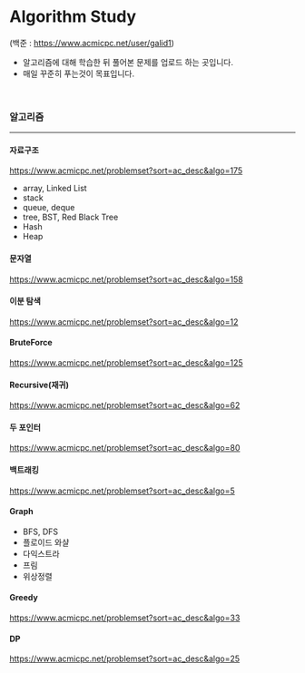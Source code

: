 # Algorithm Study 
(백준 : https://www.acmicpc.net/user/galid1)

- 알고리즘에 대해 학습한 뒤 풀어본 문제를 업로드 하는 곳입니다.
- 매일 꾸준히 푸는것이 목표입니다.

<br>

### 알고리즘

---

#### 자료구조
https://www.acmicpc.net/problemset?sort=ac_desc&algo=175
- array, Linked List
- stack
- queue, deque
- tree, BST, Red Black Tree
- Hash
- Heap


#### 문자열
https://www.acmicpc.net/problemset?sort=ac_desc&algo=158


#### 이분 탐색
https://www.acmicpc.net/problemset?sort=ac_desc&algo=12

#### BruteForce 
https://www.acmicpc.net/problemset?sort=ac_desc&algo=125

#### Recursive(재귀)
https://www.acmicpc.net/problemset?sort=ac_desc&algo=62

#### 두 포인터
https://www.acmicpc.net/problemset?sort=ac_desc&algo=80

#### 백트래킹
https://www.acmicpc.net/problemset?sort=ac_desc&algo=5

#### Graph 
- BFS, DFS
- 플로이드 와샬
- 다익스트라
- 프림
- 위상정렬


#### Greedy
https://www.acmicpc.net/problemset?sort=ac_desc&algo=33

#### DP
https://www.acmicpc.net/problemset?sort=ac_desc&algo=25
